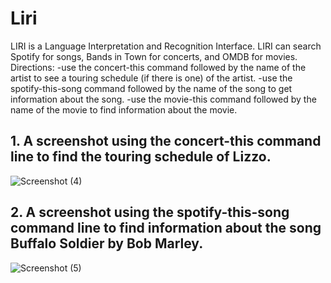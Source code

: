 # Liri
LIRI is a Language Interpretation and Recognition Interface. LIRI can search Spotify for songs, Bands in Town for concerts, and OMDB for movies.
Directions: 
-use the concert-this command followed by the name of the artist to see a touring schedule (if there is one) of the artist.
-use the spotify-this-song command followed by the name of the song to get information about the song.
-use the movie-this command followed by the name of the movie to find information about the movie.


## 1. A screenshot using the concert-this command line to find the touring schedule of Lizzo.
![Screenshot (4)](https://user-images.githubusercontent.com/51000275/64280577-3fe16400-cf06-11e9-9552-83ba671edfc9.png)


## 2. A screenshot using the spotify-this-song command line to find information about the song Buffalo Soldier by Bob Marley.
![Screenshot (5)](https://user-images.githubusercontent.com/51000275/64281771-b5e6ca80-cf08-11e9-9082-49fad8e7ae9c.png)
